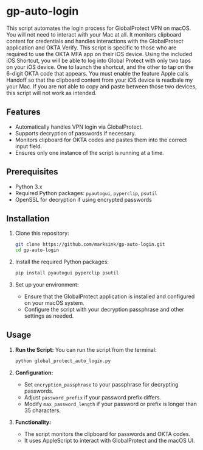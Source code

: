 
# gp-auto-login

This script automates the login process for GlobalProtect VPN on macOS. You will not need to interact with your Mac at all. It monitors clipboard content for credentials and handles interactions with the GlobalProtect application and OKTA Verify. This script is specific to those who are required to use the OKTA MFA app on their iOS device.  Using the included iOS Shortcut, you will be able to log into Global Protect with only two taps on your iOS device. One to launch the shortcut, and the other to tap on the 6-digit OKTA code that appears. You must enable the feature Apple calls Handoff so that the clipboard content from your iOS device is readbale my your Mac. If you are not able to copy and paste between those two devices, this script will not work as intended.  

## Features

- Automatically handles VPN login via GlobalProtect.
- Supports decryption of passwords if necessary.
- Monitors clipboard for OKTA codes and pastes them into the correct input field.
- Ensures only one instance of the script is running at a time.

## Prerequisites

- Python 3.x
- Required Python packages: `pyautogui`, `pyperclip`, `psutil`
- OpenSSL for decryption if using encrypted passwords

## Installation

1. Clone this repository:
   ```sh
   git clone https://github.com/marksink/gp-auto-login.git
   cd gp-auto-login
   ```

2. Install the required Python packages:
   ```sh
   pip install pyautogui pyperclip psutil
   ```

3. Set up your environment:
   - Ensure that the GlobalProtect application is installed and configured on your macOS system.
   - Configure the script with your decryption passphrase and other settings as needed.

## Usage

1. **Run the Script:**
   You can run the script from the terminal:
   ```sh
   python global_protect_auto_login.py
   ```

2. **Configuration:**
   - Set `encryption_passphrase` to your passphrase for decrypting passwords.
   - Adjust `password_prefix` if your password prefix differs.
   - Modify `max_password_length` if your password or prefix is longer than 35 characters.

3. **Functionality:**
   - The script monitors the clipboard for passwords and OKTA codes.
   - It uses AppleScript to interact with GlobalProtect and the macOS UI.
